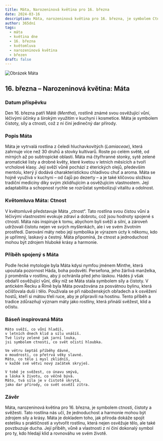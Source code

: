```yaml
---
title: Máta, Narozeninová květina pro 16. března
date: 2024-03-16
description: Máta, narozeninová květina pro 16. března, je symbolem Ctnost. Objevte její jedinečný význam, fascinující příběhy a poezii, která oslavuje její krásu.
author: 365dní
tags:
  - máta
  - květina dne
  - 16. března
  - květomluva
  - narozeninová květina
  - březen
draft: false
---
```


![Obrázek Máta](https://cdn.pixabay.com/photo/2019/09/18/18/18/peppermint-4487398_1280.jpg#center)


## 16. března – Narozeninová květina: Máta

### Datum příspěvku

Den 16. března patří Mátě (_Mentha_), rostlině známé svou osvěžující vůní, léčivými účinky a širokým využitím v kuchyni i kosmetice. Máta je symbolem čistoty, síly a ctnosti, což z ní činí jedinečný dar přírody.

### Popis Máta

Máta je vytrvalá rostlina z čeledi hluchavkovitých (_Lamiaceae_), která zahrnuje více než 30 druhů a stovky kultivarů. Roste po celém světě, od mírných až po subtropické oblasti. Máta má čtyřhranné stonky, sytě zelené aromatické listy a drobné květy, které kvetou v letních měsících a tvoří vrcholové klasy. Její svěží vůně pochází z éterických olejů, především mentolu, který jí dodává charakteristickou chladivou chuť a aroma. Máta se hojně využívá v kuchyni – od čajů po dezerty – a je také klíčovou složkou tradiční medicíny díky svým zklidňujícím a osvěžujícím vlastnostem. Její adaptabilita a schopnost rychle se rozrůstat symbolizují vitalitu a odolnost.

### Květomluva Máta: Ctnost

V květomluvě představuje Máta „ctnost“. Tato rostlina svou čistou vůní a léčivými vlastnostmi evokuje zdraví a dobrotu, což jsou hodnoty spojené s ctností. Máta nás inspiruje k tomu, abychom byli svěží a silní, a zároveň udržovali čistotu nejen ve svých myšlenkách, ale i ve svém životním prostředí. Darování máty nebo její symbolika je výrazem úcty k někomu, kdo je upřímný, laskavý a čestný. Máta připomíná, že ctnost a jednoduchost mohou být zdrojem hluboké krásy a harmonie.

### Příběh spojený s Máta

Podle řecké mytologie byla Máta kdysi nymfou jménem Minthe, která upoutala pozornost Háda, boha podsvětí. Persefona, jeho žárlivá manželka, ji proměnila v rostlinu, aby ji ochránila před jeho láskou. Hádés ji však obdařil osvěžující vůní, díky níž se Máta stala symbolem síly a čistoty. V antickém Řecku a Římě byla Máta považována za posvátnou bylinu, která očišťovala duši i tělo. Používala se při náboženských obřadech a k osvěžení hostů, kteří si mátou třeli ruce, aby je připravili na hostinu. Tento příběh a tradice zdůrazňují význam máty jako rostliny, která přináší svěžest, klid a očistu.

### Báseň inspirovaná Máta

```
Máto svěží, co vůní hladíš,  
v letních dnech klid a sílu vnášíš.  
Tvé listy zelené jak jarní louka,  
jsi symbolem ctnosti, co svět očistí hloubka.

Ve větru šeptáš příběhy dávné,  
o moudrosti, co přetrvá věky slavné.  
Máto, co tělo i mysl zklidníš,  
v každé své větvi nový začátek skryješ.

V tobě je svěžest, co únavu smývá,  
a láska k životu, co věčně bývá.  
Máto, tvá síla je v čistotě skrytá,  
jako dar přírody, co svět osvěží zítra.
```

### Závěr

Máta, narozeninová květina pro 16. března, je symbolem ctnosti, čistoty a svěžesti. Tato rostlina nás učí, že jednoduchost a harmonie mohou být zdrojem síly a krásy. Máta je dokladem toho, jak příroda dokáže spojit estetiku s praktičností a vytvořit rostlinu, která nejen osvěžuje tělo, ale také povzbuzuje ducha. Její příběh, vůně a vlastnosti z ní činí dokonalý symbol pro ty, kdo hledají klid a rovnováhu ve svém životě.